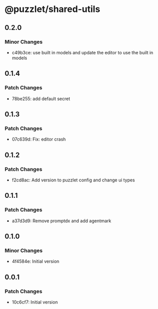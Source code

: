 # @puzzlet/shared-utils

## 0.2.0

### Minor Changes

- c49b3ce: use built in models and update the editor to use the built in models

## 0.1.4

### Patch Changes

- 78be255: add default secret

## 0.1.3

### Patch Changes

- 07c639d: Fix: editor crash

## 0.1.2

### Patch Changes

- f2cd8ac: Add version to puzzlet config and change ui types

## 0.1.1

### Patch Changes

- a37d3d9: Remove promptdx and add agentmark

## 0.1.0

### Minor Changes

- 4f4584e: Initial version

## 0.0.1

### Patch Changes

- 10c6cf7: Initial version
